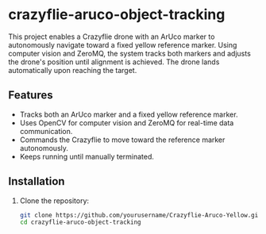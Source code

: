 # crazyflie-aruco-object-tracking
This project enables a Crazyflie drone with an ArUco marker to autonomously navigate toward a fixed yellow reference marker. Using computer vision and ZeroMQ, the system tracks both markers and adjusts the drone's position until alignment is achieved. The drone lands automatically upon reaching the target.

## Features
- Tracks both an ArUco marker and a fixed yellow reference marker.
- Uses OpenCV for computer vision and ZeroMQ for real-time data communication.
- Commands the Crazyflie to move toward the reference marker autonomously.
- Keeps running until manually terminated.

## Installation
1. Clone the repository:
   ```bash
   git clone https://github.com/yourusername/Crazyflie-Aruco-Yellow.git
   cd crazyflie-aruco-object-tracking

   
